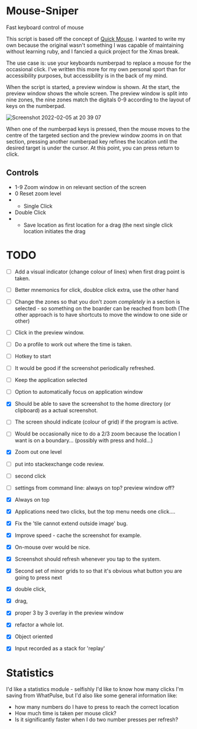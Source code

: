 # Mouse-Sniper
Fast keyboard control of mouse

This script is based off the concept of [Quick Mouse](https://github.com/trishume/QuickMouse). I wanted to write my own because the original wasn't something I was capable of maintaining without learning ruby, and I fancied a quick project for the Xmas break. 

The use case is: use your keyboards numberpad to replace a mouse for the occasional click. I've written this more for my own personal sport than for accessibility purposes, but accessibility is in the back of my mind. 

When the script is started, a preview window is shown. At the start, the preview window shows the whole screen. The preview window is split into nine zones, the nine zones match the digitals 0-9 according to the layout of keys on the numberpad. 

![Screenshot 2022-02-05 at 20 39 07](https://user-images.githubusercontent.com/4369547/152658282-da7fb988-e204-441f-8e78-0fca9b6b5fcd.png)


When one of the numberpad keys is pressed, then the mouse moves to the centre of the targeted section and the preview window zooms in on that section, pressing another numberpad key refines the location until the desired target is under the cursor. At this point, you can press return to click. 

## Controls
* 1-9	Zoom window in on relevant section of the screen
* 0 	Reset zoom level
* +	Single Click
* <numberpad enter> Double Click
* -	Save location as first location for a drag (the next single click location initiates the drag

# TODO 
 - [ ]  Add a visual indicator (change colour of lines) when first drag point is taken. 
 - [ ]  Better mnemonics for click, doublce click extra, use the other hand
 - [ ]  Change the zones so that you don't zoom *completely* in a section is selected - so something on the boarder can be reached from both (The other approach is to have shortcuts to move the window to one side or other) 
 - [ ]  Click in the preview window. 
 - [ ]  Do a profile to work out where the time is taken. 
 - [ ]  Hotkey to start
 - [ ]  It would be good if the screenshot periodically refreshed. 
 - [ ]  Keep the application selected
 - [ ]  Option to automatically focus on application window
 - [x]  Should be able to save the screenshot to the home directory (or clipboard) as a actual screenshot. 
 - [ ]  The screen should indicate (colour of grid) if the program is active. 
 - [ ]  Would be occasionally nice to do a 2/3 zoom because the location I want is  on a boundary... (possibly with press and hold...) 
 - [x]  Zoom out one level  
 - [ ]  put into stackexchange code review. 
 - [ ]  second click 
 - [ ]  settings from command line: always on top? preview window off? 
 - [x]  Always on top
 - [x]  Applications need two clicks, but the top menu needs one click.... 
 - [x]  Fix the 'tile cannot extend outside image' bug.  
 - [x]  Improve speed - cache the screenshot for example. 
 - [x]  On-mouse over would be nice. 
 - [x]  Screenshot should refresh whenever you tap to the system. 
 - [x]  Second set of minor grids to so that it's obvious what button you are going to press next 
 - [x]  double click, 
 - [x]  drag, 
 - [x]  proper 3 by 3 overlay in the preview window
 - [x]  refactor a whole lot.        
 - [x]  Object oriented
 - [x]  Input recorded as a stack for 'replay' 


# Statistics 
I'd like a statistics module - selfishly I'd like to know how many clicks I'm saving from WhatPulse, but I'd also like some general information like: 
 * how many numbers do I have to press to reach the correct location
 * How much time is taken per mouse click? 
 * Is it significantly faster when I do two number presses per refresh? 



